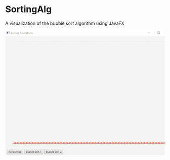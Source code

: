 # SortingAlg
A visualization of the bubble sort algorithm using JavaFX


![Bubble sort Demo](animation.gif)

